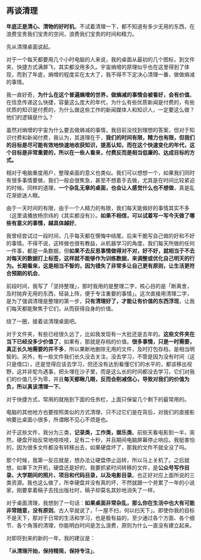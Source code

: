 ## 再谈清理

**年底正是清心、清物的好时机**。不试着清理一下，都不知道有多少无用的东西，在浪费宝贵我们宝贵的空间，浪费我们宝贵的时间和精力。

先从清理桌面说起。

对于一个每天都要用几个小时电脑的人来说，我的桌面从最初的几个图标，到文件夹、快捷方式满屏飞，其实都没用多久。宇宙熵增的原理似乎也在这里得到了体现，而到了年底，熵增的程度实在太大了，我不得不下定决心清理一番，做做熵减的事情。

我一直好奇，**为什么在这个普遍熵增的世界，做熵减的事情会被看好，会有价值**。在信息传递这么快捷，容量这么庞大的年代，为什么有些优质新闻是付费的，有些优质的知识是付费的，为什么做这些工作的新闻媒体人和知识人，一定要这么做？他们的逻辑是什么？

虽然对熵增的宇宙为什么要去做熵减的事情，我目前没找到理想的答案，但对于知识付费和新闻付费，我认为，其道理在于，**我们的时间有限，精力也有限，但我们的目标是尽可能有效地快速地收获知识，提高认知，而在这个快速变化的年代，这个目标是非常重要的，所以在一些人看来，付费反而是相当低廉的、达成目标的方式。**

相对于电脑重度用户，整理桌面的意义也类似。我们可以想想一个，如果我们同时有很多事情要做，我们一般会很焦急，甚至不想着手去做，尤其是在时间比较紧迫的时候。同样的道理，**一个杂乱无章的桌面，也会让人感觉什么也不想做**，真是乱花渐欲迷人眼。

由于一天时间的有限，由于一个人精力的有限，我们每天能做好的事情其实不多（这里请播放杨宗纬的《其实都没有》）。**如果不相信，可以试着写一写今天做了哪些有意义的事情，越具体越好**。

我曾经尝试过一段时间，几乎每天都在懊悔中结尾，后来干脆写自己做的好和不好的事情。不得不说，这样做也很有教益，从机器学习的角度，我们每天所做的任何一件事，都是一条数据，但**如果不去反思事情做得对不对，好不好，就相当于不去对每天的数据打上标签，这样就不能够作为训练数据，来调整或优化自己明天的行为。**长期看来，这是相当不智的，因为**错失了非常多让自己更有原则，让生活更符合预期的机会**。

前段时间，我写了「坚持整理」，那时我用的是整理二字，核心目的是「断离舍，及时抛弃无用的东西，轻装上阵，便于专注重要的事情」。这次直接用清理二字，是为了强调清理是整理的第一步，**只有清理好了，才能让有价值的东西浮现**，让我们每天都能聚焦于它们，从而获得自身的价值。

绕了一圈，接着谈清理桌面吧。

对于文件夹，有些已经很久远了，比如我发现有一大批还是去年的。**这些文件夹在当下已经没多少价值了**，如果有，那就是存档的价值。**很多事情，只是一时需要，真正长久地需要的并不多**，所以果断地删除无用的文件，及时打包存档，是相当明智的。另外，有一些文件我们长久没去关注，没去学习，不管是因为没有时间（这只是借口），还是觉得应该去学习，但还没有达到看懂它们的水平的，都该移出视野，这并非鸵鸟遇事，把头埋在沙子里，而是这么长的时间都没去学习，它们对我们的价值几乎为零，并且**每天都瞅几眼，反而会削减信心，导致对我们的价值为负，所以真该清理一下**。

对于快捷方式，常用的就拖到下面的任务栏，上面只保留几个剩下的最常用的。

电脑的其他地方也要按照类似的方式清理，只不过它们是在背后，对我们的直接影响要比桌面小很多，所谓眼不见心不烦是也。

对于这些文件，我分为三类，**记录类，工作类，娱乐类**。前些天看电影到一半，突然，硬盘开始反常地吱吱吱，足有二十秒，并且期间电脑屏幕停止响应。我挺害怕的，因为很多文件都没有转移出去，如果硬盘坏了，那我的文件不就全没了吗。

那个时候，我第一反应就是，想办法让硬盘停止运转，所以马上关机了。之后就想，如果下次开机，硬盘还是好的，我要抓紧时间转移的文件，是**公众号写作目录、大学期间的照片、项目和代码目录，以及电影目录**。也正好对应上面所说的三类资源。我也这么做了，所幸硬盘并没有真的坏，不然就跟一个劳累了一年的小说家，刚要拿着稿子去找出版社时，稿子却莫名其妙地消失了一样。

对于桌面清理，我想到了一句话：**如果桌面非常杂乱，那么你在生活中也大有可能非常随意，没有原则**。古人早就说了，「一屋不扫，何以扫天下」。即使你我的目标不是天下，那对于日常的生活和学习，也是极有益的，至少通过各个方面、各个细节、各个角落的清理，你能明白时间是怎么浪费，原则为什么一直没有建立起来。

对即将到来的新的一年，我的建议是：

**「从清理开始，保持精简，保持专注」**。